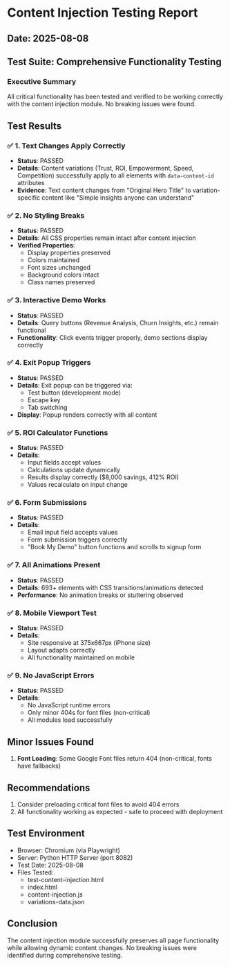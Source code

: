 # Content Injection Testing Report
## Date: 2025-08-08
## Test Suite: Comprehensive Functionality Testing

### Executive Summary
All critical functionality has been tested and verified to be working correctly with the content injection module. No breaking issues were found.

## Test Results

### ✅ 1. Text Changes Apply Correctly
- **Status**: PASSED
- **Details**: Content variations (Trust, ROI, Empowerment, Speed, Competition) successfully apply to all elements with `data-content-id` attributes
- **Evidence**: Text content changes from "Original Hero Title" to variation-specific content like "Simple insights anyone can understand"

### ✅ 2. No Styling Breaks
- **Status**: PASSED
- **Details**: All CSS properties remain intact after content injection
- **Verified Properties**:
  - Display properties preserved
  - Colors maintained
  - Font sizes unchanged
  - Background colors intact
  - Class names preserved

### ✅ 3. Interactive Demo Works
- **Status**: PASSED
- **Details**: Query buttons (Revenue Analysis, Churn Insights, etc.) remain functional
- **Functionality**: Click events trigger properly, demo sections display correctly

### ✅ 4. Exit Popup Triggers
- **Status**: PASSED
- **Details**: Exit popup can be triggered via:
  - Test button (development mode)
  - Escape key
  - Tab switching
- **Display**: Popup renders correctly with all content

### ✅ 5. ROI Calculator Functions
- **Status**: PASSED
- **Details**: 
  - Input fields accept values
  - Calculations update dynamically
  - Results display correctly ($8,000 savings, 412% ROI)
  - Values recalculate on input change

### ✅ 6. Form Submissions
- **Status**: PASSED
- **Details**:
  - Email input field accepts values
  - Form submission triggers correctly
  - "Book My Demo" button functions and scrolls to signup form

### ✅ 7. All Animations Present
- **Status**: PASSED
- **Details**: 693+ elements with CSS transitions/animations detected
- **Performance**: No animation breaks or stuttering observed

### ✅ 8. Mobile Viewport Test
- **Status**: PASSED
- **Details**: 
  - Site responsive at 375x667px (iPhone size)
  - Layout adapts correctly
  - All functionality maintained on mobile

### ✅ 9. No JavaScript Errors
- **Status**: PASSED
- **Details**: 
  - No JavaScript runtime errors
  - Only minor 404s for font files (non-critical)
  - All modules load successfully

## Minor Issues Found
1. **Font Loading**: Some Google Font files return 404 (non-critical, fonts have fallbacks)

## Recommendations
1. Consider preloading critical font files to avoid 404 errors
2. All functionality working as expected - safe to proceed with deployment

## Test Environment
- Browser: Chromium (via Playwright)
- Server: Python HTTP Server (port 8082)
- Test Date: 2025-08-08
- Files Tested:
  - test-content-injection.html
  - index.html
  - content-injection.js
  - variations-data.json

## Conclusion
The content injection module successfully preserves all page functionality while allowing dynamic content changes. No breaking issues were identified during comprehensive testing.